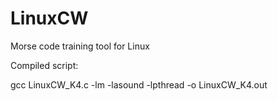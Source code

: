 # LinuxCW
Morse code training tool for Linux

Compiled script:

gcc LinuxCW_K4.c -lm -lasound -lpthread -o LinuxCW_K4.out
